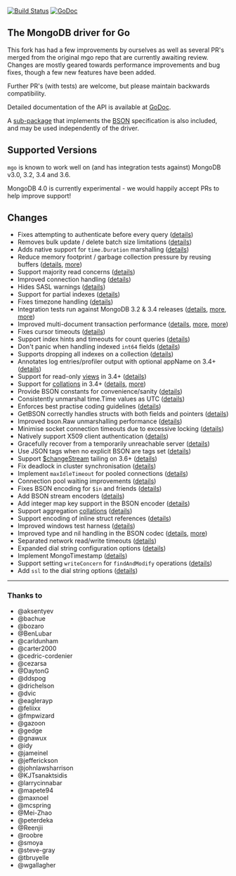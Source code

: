 [![Build Status](https://travis-ci.org/globalsign/mgo.svg?branch=master)](https://travis-ci.org/globalsign/mgo) [![GoDoc](https://godoc.org/github.com/launchdarkly/mgo?status.svg)](https://godoc.org/github.com/launchdarkly/mgo)

The MongoDB driver for Go
-------------------------

This fork has had a few improvements by ourselves as well as several PR's merged from the original mgo repo that are currently awaiting review.
Changes are mostly geared towards performance improvements and bug fixes, though a few new features have been added.

Further PR's (with tests) are welcome, but please maintain backwards compatibility.

Detailed documentation of the API is available at
[GoDoc](https://godoc.org/github.com/launchdarkly/mgo).

A [sub-package](https://godoc.org/github.com/launchdarkly/mgo/bson) that implements the [BSON](http://bsonspec.org) specification is also included, and may be used independently of the driver.

## Supported Versions

`mgo` is known to work well on (and has integration tests against) MongoDB v3.0, 3.2, 3.4 and 3.6. 

MongoDB 4.0 is currently experimental - we would happily accept PRs to help improve support!

## Changes
* Fixes attempting to authenticate before every query ([details](https://github.com/go-mgo/mgo/issues/254))
* Removes bulk update / delete batch size limitations ([details](https://github.com/go-mgo/mgo/issues/288))
* Adds native support for `time.Duration` marshalling ([details](https://github.com/go-mgo/mgo/pull/373))
* Reduce memory footprint / garbage collection pressure by reusing buffers ([details](https://github.com/go-mgo/mgo/pull/229), [more](https://github.com/launchdarkly/mgo/pull/56))
* Support majority read concerns ([details](https://github.com/launchdarkly/mgo/pull/2))
* Improved connection handling ([details](https://github.com/launchdarkly/mgo/pull/5))
* Hides SASL warnings ([details](https://github.com/launchdarkly/mgo/pull/7))
* Support for partial indexes ([details](https://github.com/domodwyer/mgo/commit/5efe8eccb028238d93c222828cae4806aeae9f51))
* Fixes timezone handling ([details](https://github.com/go-mgo/mgo/pull/464))
* Integration tests run against MongoDB 3.2 & 3.4 releases ([details](https://github.com/launchdarkly/mgo/pull/4), [more](https://github.com/launchdarkly/mgo/pull/24), [more](https://github.com/launchdarkly/mgo/pull/35))
* Improved multi-document transaction performance ([details](https://github.com/launchdarkly/mgo/pull/10), [more](https://github.com/launchdarkly/mgo/pull/11), [more](https://github.com/launchdarkly/mgo/pull/16))
* Fixes cursor timeouts ([details](https://jira.mongodb.org/browse/SERVER-24899))
* Support index hints and timeouts for count queries ([details](https://github.com/launchdarkly/mgo/pull/17))
* Don't panic when handling indexed `int64` fields ([details](https://github.com/go-mgo/mgo/issues/475))
* Supports dropping all indexes on a collection ([details](https://github.com/launchdarkly/mgo/pull/25))
* Annotates log entries/profiler output with optional appName on 3.4+ ([details](https://github.com/launchdarkly/mgo/pull/28))
* Support for read-only [views](https://docs.mongodb.com/manual/core/views/) in 3.4+ ([details](https://github.com/launchdarkly/mgo/pull/33))
* Support for [collations](https://docs.mongodb.com/manual/reference/collation/) in 3.4+ ([details](https://github.com/launchdarkly/mgo/pull/37), [more](https://github.com/launchdarkly/mgo/pull/166))
* Provide BSON constants for convenience/sanity ([details](https://github.com/launchdarkly/mgo/pull/41))
* Consistently unmarshal time.Time values as UTC ([details](https://github.com/launchdarkly/mgo/pull/42))
* Enforces best practise coding guidelines ([details](https://github.com/launchdarkly/mgo/pull/44))
* GetBSON correctly handles structs with both fields and pointers ([details](https://github.com/launchdarkly/mgo/pull/40))
* Improved bson.Raw unmarshalling performance ([details](https://github.com/launchdarkly/mgo/pull/49))
* Minimise socket connection timeouts due to excessive locking ([details](https://github.com/launchdarkly/mgo/pull/52))
* Natively support X509 client authentication ([details](https://github.com/launchdarkly/mgo/pull/55))
* Gracefully recover from a temporarily unreachable server ([details](https://github.com/launchdarkly/mgo/pull/69))
* Use JSON tags when no explicit BSON are tags set ([details](https://github.com/launchdarkly/mgo/pull/91))
* Support [$changeStream](https://docs.mongodb.com/manual/changeStreams/) tailing on 3.6+ ([details](https://github.com/launchdarkly/mgo/pull/97))
* Fix deadlock in cluster synchronisation ([details](https://github.com/launchdarkly/mgo/issues/120))
* Implement `maxIdleTimeout` for pooled connections ([details](https://github.com/launchdarkly/mgo/pull/116))
* Connection pool waiting improvements ([details](https://github.com/launchdarkly/mgo/pull/115))
* Fixes BSON encoding for `$in` and friends ([details](https://github.com/launchdarkly/mgo/pull/128))
* Add BSON stream encoders ([details](https://github.com/launchdarkly/mgo/pull/127))
* Add integer map key support in the BSON encoder ([details](https://github.com/launchdarkly/mgo/pull/140)) 
* Support aggregation [collations](https://docs.mongodb.com/manual/reference/collation/) ([details](https://github.com/launchdarkly/mgo/pull/144))
* Support encoding of inline struct references ([details](https://github.com/launchdarkly/mgo/pull/146))
* Improved windows test harness ([details](https://github.com/launchdarkly/mgo/pull/158))
* Improved type and nil handling in the BSON codec ([details](https://github.com/launchdarkly/mgo/pull/147/files), [more](https://github.com/launchdarkly/mgo/pull/181))
* Separated network read/write timeouts ([details](https://github.com/launchdarkly/mgo/pull/161))
* Expanded dial string configuration options ([details](https://github.com/launchdarkly/mgo/pull/162))
* Implement MongoTimestamp ([details](https://github.com/launchdarkly/mgo/pull/171))
* Support setting `writeConcern` for `findAndModify` operations ([details](https://github.com/launchdarkly/mgo/pull/185))
* Add `ssl` to the dial string options ([details](https://github.com/launchdarkly/mgo/pull/184))


---

### Thanks to
* @aksentyev
* @bachue
* @bozaro
* @BenLubar
* @carldunham
* @carter2000
* @cedric-cordenier
* @cezarsa
* @DaytonG
* @ddspog
* @drichelson
* @dvic
* @eaglerayp
* @feliixx
* @fmpwizard
* @gazoon
* @gedge
* @gnawux
* @idy
* @jameinel
* @jefferickson
* @johnlawsharrison
* @KJTsanaktsidis
* @larrycinnabar
* @mapete94
* @maxnoel
* @mcspring
* @Mei-Zhao
* @peterdeka
* @Reenjii
* @roobre
* @smoya
* @steve-gray
* @tbruyelle
* @wgallagher
